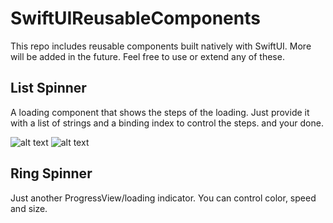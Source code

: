 # SwiftUIReusableComponents
This repo includes reusable components built natively with SwiftUI. More will be added in the future. Feel free to use or extend any of these. 

## List Spinner
A loading component that shows the steps of the loading. Just provide it with a list of strings and a binding index to control the steps. and your done. 

![alt text]()
![alt text]()

## Ring Spinner 
Just another ProgressView/loading indicator. You can control color, speed and size.

